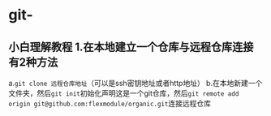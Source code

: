 # git-
小白理解教程
1.在本地建立一个仓库与远程仓库连接有2种方法
-----------------------------------
 a.`git clone 远程仓库地址`（可以是ssh密钥地址或者http地址）
 b.在本地新建一个文件夹，然后`git init`初始化声明这是一个git仓库，然后`git remote add origin git@github.com:flexmodule/organic.git`连接远程仓库<br>

